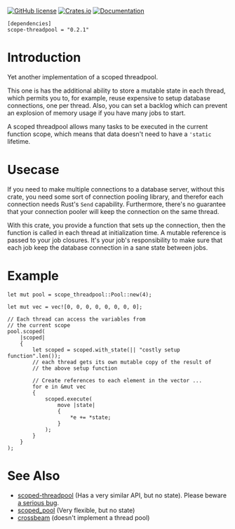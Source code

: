 [![GitHub license](https://img.shields.io/badge/license-BSD-blue.svg)](https://raw.githubusercontent.com/njaard/scope-threadpool/master/LICENSE)
[![Crates.io](https://img.shields.io/crates/v/scope-threadpool.svg)](https://crates.io/crates/scope-threadpool)
[![Documentation](https://docs.rs/scope-threadpool/badge.svg)](https://docs.rs/scope-threadpool/)

	[dependencies]
	scope-threadpool = "0.2.1"

# Introduction
Yet another implementation of a scoped threadpool.

This one is has the additional ability to store a mutable
state in each thread, which permits you to, for example, reuse
expensive to setup database connections, one per thread. Also,
you can set a backlog which can prevent an explosion of memory
usage if you have many jobs to start.

A scoped threadpool allows many tasks to be executed
in the current function scope, which means that
data doesn't need to have a `'static` lifetime.

# Usecase

If you need to make multiple connections to a database server,
without this crate, you need some sort of connection pooling library,
and therefor each connection needs Rust's `Send` capability. Furthermore,
there's no guarantee that your connection pooler will keep the
connection on the same thread.

With this crate, you provide a function that sets up the connection,
then the function is called in each thread at initialization time.
A mutable reference is passed to your job closures. It's your
job's responsibility to make sure that each job keep the database
connection in a sane state between jobs.

# Example

    let mut pool = scope_threadpool::Pool::new(4);

    let mut vec = vec![0, 0, 0, 0, 0, 0, 0, 0];

    // Each thread can access the variables from
    // the current scope
    pool.scoped(
        |scoped|
        {
            let scoped = scoped.with_state(|| "costly setup function".len());
            // each thread gets its own mutable copy of the result of
            // the above setup function

            // Create references to each element in the vector ...
            for e in &mut vec
            {
                scoped.execute(
                    move |state|
                    {
                        *e += *state;
                    }
                );
            }
        }
    );


# See Also

* [scoped-threadpool](https://crates.io/crates/scoped-threadpool) (Has a very similar API, but no state). Please beware [a serious bug](https://github.com/Kimundi/scoped-threadpool-rs/issues/16).
* [scoped_pool](https://crates.io/crates/scoped_pool) (Very flexible, but no state)
* [crossbeam](https://crates.io/crates/crossbeam) (doesn't implement a thread pool)

